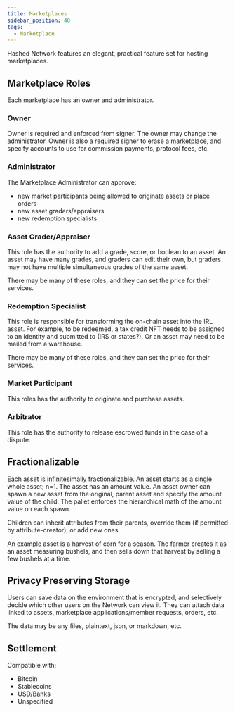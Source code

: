 ```yaml
---
title: Marketplaces
sidebar_position: 40
tags:
  - Marketplace
---
```


Hashed Network features an elegant, practical feature set for hosting marketplaces.

## Marketplace Roles
Each marketplace has an owner and administrator. 

### Owner
Owner is required and enforced from signer. The owner may change the administrator. Owner is also a required signer to erase a marketplace, and specify accounts to use for commission payments, protocol fees, etc. 

### Administrator
The Marketplace Administrator can approve:
- new market participants being allowed to originate assets or place orders
- new asset graders/appraisers
- new redemption specialists 

### Asset Grader/Appraiser
This role has the authority to add a grade, score, or boolean to an asset. An asset may have many grades, and graders can edit their own, but graders may not have multiple simultaneous grades of the same asset.

There may be many of these roles, and they can set the price for their services.

### Redemption Specialist
This role is responsible for transforming the on-chain asset into the IRL asset. For example, to be redeemed, a tax credit NFT needs to be assigned to an identity and submitted to (IRS or states?). Or an asset may need to be mailed from a warehouse.

There may be many of these roles, and they can set the price for their services.

### Market Participant
This roles has the authority to originate and purchase assets.

### Arbitrator
This role has the authority to release escrowed funds in the case of a dispute. 

## Fractionalizable
Each asset is infinitesimally fractionalizable. An asset starts as a single whole asset; n=1. The asset has an amount value. An asset owner can spawn a new asset from the original, parent asset and specify the amount value of the child. The pallet enforces the hierarchical math of the amount value on each spawn. 

Children can inherit attributes from their parents, override them (if permitted by attribute-creator), or add new ones.

An example asset is a harvest of corn for a season. The farmer creates it as an asset measuring bushels, and then sells down that harvest by selling a few bushels at a time.

## Privacy Preserving Storage
Users can save data on the environment that is encrypted, and selectively decide which other users on the Network can view it. They can attach data linked to assets, marketplace applications/member requests, orders, etc. 

The data may be any files, plaintext, json, or markdown, etc. 

## Settlement
Compatible with: 
- Bitcoin
- Stablecoins
- USD/Banks
- Unspecified
